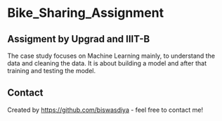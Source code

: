 # Bike_Sharing_Assignment
## Assigment by Upgrad and IIIT-B

The case study focuses on Machine Learning mainly, to understand the data and cleaning the data. It is about building a model and after that training and testing the model.

##



## Contact
Created by https://github.com/biswasdiya - feel free to contact me!
